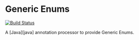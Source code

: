# Generic Enums

[![Build Status](https://travis-ci.org/cmoine/generic-enums.svg?branch=master)](https://travis-ci.org/cmoine/generic-enums)

A [Java][java] annotation processor to provide Generic Enums.
